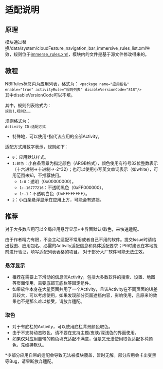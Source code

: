 # 适配说明

## 原理

模块通过替换/data/system/cloudFeature_navigation_bar_immersive_rules_list.xml生效，规则位于[immerse_rules.xml](/module/immerse_rules.xml)，模块内的文件是基于源文件修改得来的。

## 教程

NBIRules标签内为应用列表，格式为：
`<package name="应用包名" enable="true" activityRule="规则列表" disableVersionCode="818"/>`  
其中disableVersionCode可以不填。

其中，规则列表格式为：  
`规则1,规则2……`

规则格式为：  
`Activity ID:适配方式`

- 特殊地，可以使用`*`指代该应用的全部Activity。

适配方式用数字表示，规则如下：

- `0`：应用默认样式。
- `1:颜色`：小白条背景为指定颜色（ARGB格式），颜色使用有符号32位整数表示（十六进制->十进制->-2^32）；也可以使用小写英文单词表示（如white），可用范围未知，不推荐使用。
    - `1:0`：透明（0x00000000）。
    - `1:-16777216`：不透明黑色（0xFF000000）。
    - `1:-1`：不透明白色（0xFFFFFFFF）。
- `2`：小白条悬浮显示在应用上方，可能会有遮挡。

## 推荐

对于大多数应用可以全局应用悬浮显示+主界面默认/取色，来快速适配。

由于作者精力有限，不会主动适配不常用或者自己不用的软件。提交Issue时请给出截图、应用包名、必需的Activity适配信息和具体适配要求；PR时建议在本地提前进行验证，填写适配列表表格的项目。
对于部分大厂软件可能无法生效。

### 悬浮显示

* 推荐在需要上下滑动的信息流Activity，包括大多数软件的搜索、设置、地图等页面使用，需要底部无底栏等固定组件。
* 如果软件本身在大量页面共用了一个Activity，且该Activity在不同页面的UI差异较大，可以考虑使用，如果发现部分页面遮挡内容，影响使用，且原来的效果也不是那么难以接受，请放弃适配。

### 取色

* 对于有底栏的Activity，可以使用底栏背景颜色取色。
* 由于不支持动态取色，请不要在支持主题/皮肤/深浅色的界面使用。
* 如果仅对应用自带的颜色填充适配不满意，但是又无法使用取色适配多种颜色，先维持默认。

*少部分应用自带的适配会导致无法被模块覆盖，暂时无解。部分应用会卡出变黑等Bug，请果断放弃适配。